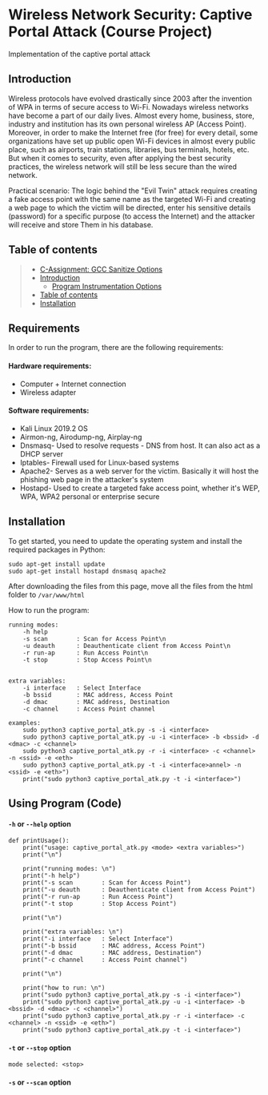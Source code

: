 # Wireless Network Security: Captive Portal Attack (Course Project)

Implementation of the captive portal attack


## Introduction

Wireless protocols have evolved drastically since 2003 after the invention of WPA in terms of secure access to Wi-Fi. Nowadays wireless networks have become a part of our daily lives. Almost every home, business, store, industry and institution has its own personal wireless AP (Access Point). Moreover, in order to make the Internet free (for free) for every detail, some organizations have set up public open Wi-Fi devices in almost every public place, such as airports, train stations, libraries, bus terminals, hotels, etc. But when it comes to security, even after applying the best security practices, the wireless network will still be less secure than the wired network.

Practical scenario: The logic behind the "Evil Twin" attack requires creating a fake access point with the same name as the targeted Wi-Fi and creating a web page to which the victim will be directed, enter his sensitive details (password) for a specific purpose (to access the Internet) and the attacker will receive and store Them in his database.


## Table of contents

> * [C-Assignment: GCC Sanitize Options](#c-assignment-gcc-sanitize-options)
> * [Introduction](#introduction)
>   * [Program Instrumentation Options](#program-instrumentation-options)
> * [Table of contents](#table-of-contents)
> * [Installation](#installation)


## Requirements

In order to run the program, there are the following requirements:

#### Hardware requirements:
 * Computer + Internet connection
 * Wireless adapter
 
#### Software requirements:
 * Kali Linux 2019.2 OS
 * Airmon-ng, Airodump-ng, Airplay-ng
 * Dnsmasq- Used to resolve requests - DNS from host. It can also act as a DHCP server
 * Iptables- Firewall used for Linux-based systems
 * Apache2- Serves as a web server for the victim. Basically it will host the phishing web page in the attacker's system
 * Hostapd- Used to create a targeted fake access point, whether it's WEP, WPA, WPA2 personal or enterprise secure


## Installation

To get started, you need to update the operating system and install the required packages in Python:
```
sudo apt-get install update
sudo apt-get install hostapd dnsmasq apache2
```
After downloading the files from this page, move all the files from the html folder to `/var/www/html`

How to run the program:
```
running modes:
    -h help
    -s scan        : Scan for Access Point\n
    -u deauth      : Deauthenticate client from Access Point\n
    -r run-ap      : Run Access Point\n
    -t stop        : Stop Access Point\n


extra variables:
    -i interface   : Select Interface
    -b bssid       : MAC address, Access Point
    -d dmac        : MAC address, Destination
    -c channel     : Access Point channel

examples:
    sudo python3 captive_portal_atk.py -s -i <interface>
    sudo python3 captive_portal_atk.py -u -i <interface> -b <bssid> -d <dmac> -c <channel>
    sudo python3 captive_portal_atk.py -r -i <interface> -c <channel> -n <ssid> -e <eth>
    sudo python3 captive_portal_atk.py -t -i <interface>annel> -n <ssid> -e <eth>")
    print("sudo python3 captive_portal_atk.py -t -i <interface>")
```

## Using Program (Code)

#### `-h` or `--help` option

```
def printUsage():
    print("usage: captive_portal_atk.py <mode> <extra variables>")
    print("\n")

    print("running modes: \n")
    print("-h help")
    print("-s scan        : Scan for Access Point")
    print("-u deauth      : Deauthenticate client from Access Point")
    print("-r run-ap      : Run Access Point")
    print("-t stop        : Stop Access Point")

    print("\n")

    print("extra variables: \n")
    print("-i interface   : Select Interface")
    print("-b bssid       : MAC address, Access Point")
    print("-d dmac        : MAC address, Destination")
    print("-c channel     : Access Point channel")

    print("\n")

    print("how to run: \n")
    print("sudo python3 captive_portal_atk.py -s -i <interface>")
    print("sudo python3 captive_portal_atk.py -u -i <interface> -b <bssid> -d <dmac> -c <channel>")
    print("sudo python3 captive_portal_atk.py -r -i <interface> -c <channel> -n <ssid> -e <eth>")
    print("sudo python3 captive_portal_atk.py -t -i <interface>")
```

#### `-t` or `--stop` option
`mode selected: <stop>`


#### `-s` or `--scan` option
